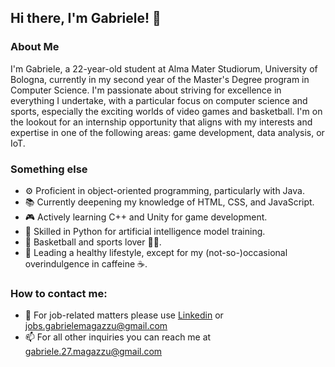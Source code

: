 ## Hi there, I'm Gabriele! 👋

### About Me

I'm Gabriele, a 22-year-old student at Alma Mater Studiorum, University of Bologna, currently in my second year of the Master's Degree program in Computer Science. I'm passionate about striving for excellence in everything I undertake, with a particular focus on computer science and sports, especially the exciting worlds of video games and basketball. I'm on the lookout for an internship opportunity that aligns with my interests and expertise in one of the following areas: game development, data analysis, or IoT.

### Something else

- ⚙️ Proficient in object-oriented programming, particularly with Java.
- 📚 Currently deepening my knowledge of HTML, CSS, and JavaScript.
- 🎮 Actively learning C++ and Unity for game development.
- 🧠 Skilled in Python for artificial intelligence model training.
- 🏀 Basketball and sports lover 🏋️‍♂️.
- 🌿 Leading a healthy lifestyle, except for my (not-so-)occasional overindulgence in caffeine ☕.

### How to contact me:
- 💼 For job-related matters please use [Linkedin](https://www.linkedin.com/in/gabriele-magazzù) or jobs.gabrielemagazzu@gmail.com
- 📫 For all other inquiries you can reach me at gabriele.27.magazzu@gmail.com

